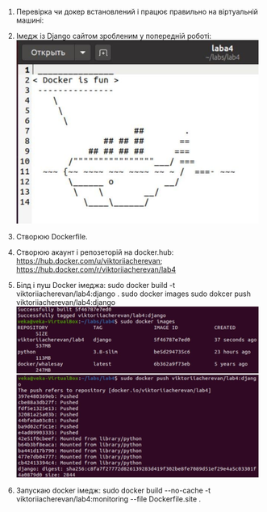 1. Перевірка чи докер встановлений і працює правильно на віртуальній машині:


2. Імедж із Django сайтом зробленим у попередній роботі:
![ф](1.PNG)

3. Створюю Dockerfile.

4. Створюю акаунт і репозеторій на docker.hub: https://hub.docker.com/u/viktoriiacherevan; https://hub.docker.com/r/viktoriiacherevan/lab4

5. Білд і пуш Docker імеджа:
sudo docker build -t viktoriiacherevan/lab4:django .
sudo docker images
sudo dokcer push viktoriiacherevan/lab4:django
![ф](2.PNG)
![ф](3.PNG)

6. Запускаю docker імедж:
sudo docker build --no-cache -t viktoriiacherevan/lab4:monitoring --file Dockerfile.site .